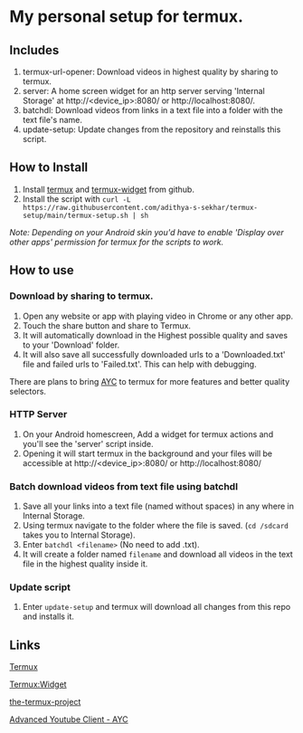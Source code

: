 # My personal setup for termux.

## Includes

1. termux-url-opener: Download videos in highest quality by sharing to termux.
2. server: A home screen widget for an http server serving 'Internal Storage' at http://\<device_ip>:8080/ or http://localhost:8080/.
3. batchdl: Download videos from links in a text file into a folder with the text file's name.
4. update-setup: Update changes from the repository and reinstalls this script.

## How to Install

1. Install [termux](https://github.com/termux/termux-app/releases/latest) and [termux-widget](https://github.com/termux/termux-widget/releases/latest) from github.
2. Install the script with `curl -L https://raw.githubusercontent.com/adithya-s-sekhar/termux-setup/main/termux-setup.sh | sh`

*Note: Depending on your Android skin you'd have to enable 'Display over other apps' permission for termux for the scripts to work.*

## How to use

### Download by sharing to termux.
1. Open any website or app with playing video in Chrome or any other app.
2. Touch the share button and share to Termux.
3. It will automatically download in the Highest possible quality and saves to your 'Download' folder.
4. It will also save all successfully downloaded urls to a 'Downloaded.txt' file and failed urls to 'Failed.txt'. This can help with debugging.

There are plans to bring [AYC](https://github.com/adithya-s-sekhar/advanced-youtube-client-ayc) to termux for more features and better quality selectors.

### HTTP Server
1. On your Android homescreen, Add a widget for termux actions and you'll see the 'server' script inside.
2. Opening it will start termux in the background and your files will be accessible at http://\<device_ip>:8080/ or http://localhost:8080/

### Batch download videos from text file using batchdl
1. Save all your links into a text file (named without spaces) in any where in Internal Storage.
2. Using termux navigate to the folder where the file is saved. (`cd /sdcard` takes you to Internal Storage).
3. Enter `batchdl <filename>` (No need to add .txt).
4. It will create a folder named `filename` and download all videos in the text file in the highest quality inside it.

### Update script
1. Enter `update-setup` and termux will download all changes from this repo and installs it.

## Links

[Termux](https://github.com/termux/termux-app/)

[Termux:Widget](https://github.com/termux/termux-widget/)

[the-termux-project](https://github.com/adithya-s-sekhar/the-termux-project/)

[Advanced Youtube Client - AYC](https://github.com/adithya-s-sekhar/advanced-youtube-client-ayc/)
